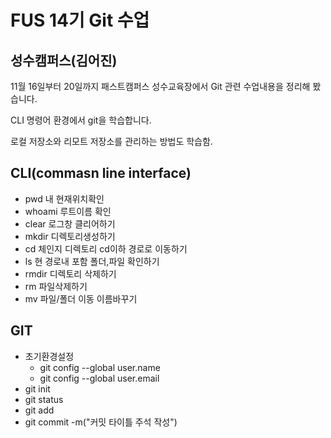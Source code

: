 # FUS 14기 Git 수업
## 성수캠퍼스(김어진)
11월 16일부터 20일까지 패스트캠퍼스 성수교육장에서 Git 관련 수업내용을 정리해 봤습니다.  

CLI 명령어 환경에서 git을 학습합니다.  

로컬 저장소와 리모트 저장소를 관리하는 방법도 학습함.  


## CLI(commasn line interface)
- pwd  내 현재위치확인
- whoami 루트이름 확인
- clear 로그창 클리어하기
- mkdir 디렉토리생성하기
- cd 체인지 디렉토리 cd이하 경로로 이동하기
- ls 현 경로내 포함 폴더,파일 확인하기
- rmdir 디렉토리 삭제하기
- rm 파일삭제하기
- mv 파일/폴더 이동 이름바꾸기

## GIT
- 초기환경설정
  - git config --global user.name
  - git config --global user.email
- git init
- git status
- git add
- git commit -m("커밋 타이틀 주석 작성")

